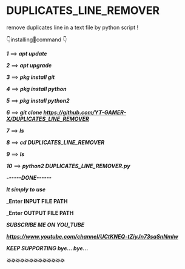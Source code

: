 # DUPLICATES_LINE_REMOVER
remove duplicates line in a text file by python script !

👇installing🤞command 👇

_____1_____ ==> _____apt update_____

_____2_____ ==> _____apt upgrade_____

_____3_____ ==> _____pkg install git_____

_____4_____ ==> _____pkg install python_____

_____5_____ ==> _____pkg install python2_____

_____6_____ ==> _____git clone https://github.com/YT-GAMER-X/DUPLICATES_LINE_REMOVER_____

_____7_____ ==> _____ls_____

_____8_____ ==> _____cd DUPLICATES_LINE_REMOVER_____

_____9_____ ==> _____ls_____

_____10_____ ==> _____python2 DUPLICATES_LINE_REMOVER.py_____

_____------DONE------_____

_____It simply to use_____

_____Enter INPUT FILE PATH____

_____Enter OUTPUT FILE PATH____

_____SUBSCRIBE ME ON YOU_TUBE_____

_____https://www.youtube.com/channel/UCtKNEQ-tZiyJn73saSnNmlw_____

_____KEEP SUPPORTING bye... bye..._____

_____💥💥💥💥💥💥💥💥💥💥💥💥💥_____
